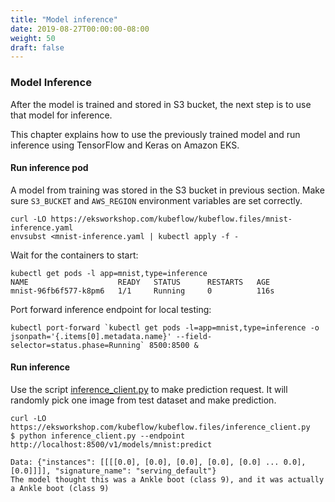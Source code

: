 ```yaml
---
title: "Model inference"
date: 2019-08-27T00:00:00-08:00
weight: 50
draft: false
---
```


### Model Inference

After the model is trained and stored in S3 bucket, the next step is to use that model for inference.

This chapter explains how to use the previously trained model and run inference using TensorFlow and Keras on Amazon EKS.

#### Run inference pod

A model from training was stored in the S3 bucket in previous section. Make sure `S3_BUCKET` and `AWS_REGION` environment variables are set correctly.

```
curl -LO https://eksworkshop.com/kubeflow/kubeflow.files/mnist-inference.yaml
envsubst <mnist-inference.yaml | kubectl apply -f -
```

Wait for the containers to start:

```
kubectl get pods -l app=mnist,type=inference
NAME                    READY   STATUS      RESTARTS   AGE
mnist-96fb6f577-k8pm6   1/1     Running     0          116s
```

Port forward inference endpoint for local testing:

```
kubectl port-forward `kubectl get pods -l=app=mnist,type=inference -o jsonpath='{.items[0].metadata.name}' --field-selector=status.phase=Running` 8500:8500 &
```

#### Run inference

Use the script [inference_client.py](https://eksworkshop.com/kubeflow/kubeflow.files/inference_client.py) to make prediction request. It will randomly pick one image from test dataset and make prediction.

```
curl -LO https://eksworkshop.com/kubeflow/kubeflow.files/inference_client.py
$ python inference_client.py --endpoint http://localhost:8500/v1/models/mnist:predict

Data: {"instances": [[[[0.0], [0.0], [0.0], [0.0], [0.0] ... 0.0], [0.0]]]], "signature_name": "serving_default"}
The model thought this was a Ankle boot (class 9), and it was actually a Ankle boot (class 9)
```
